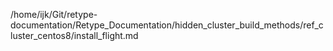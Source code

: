 /home/ijk/Git/retype-documentation/Retype_Documentation/hidden_cluster_build_methods/ref_cluster_centos8/install_flight.md